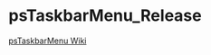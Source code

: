 # psTaskbarMenu_Release

<a href="https://github.com/PINSystems/psTaskbarMenu/wiki">psTaskbarMenu Wiki</a>
